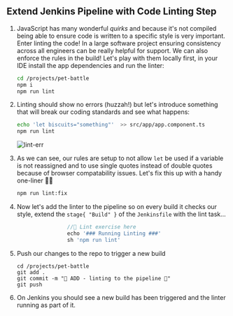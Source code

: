 ## Extend Jenkins Pipeline with Code Linting Step

1. JavaScript has many wonderful _quirks_ and because it's not compiled being able to ensure code is written to a specific style is very important. Enter linting the code! In a large software project ensuring consistency across all engineers can be really helpful for support. We can also enforce the rules in the build! Let's play with them locally first, in your IDE install the app dependencies and run the linter:

    ```bash
    cd /projects/pet-battle
    npm i
    npm run lint
    ```

2. Linting should show no errors (huzzah!) but let's introduce something that will break our coding standards and see what happens:

    ```bash
    echo 'let biscuits="something"'  >> src/app/app.component.ts 
    npm run lint
    ```

    ![lint-err](./images/lint-err.png)

3. As we can see, our rules are setup to not allow `let` be used if a variable is not reassigned and to use single quotes instead of double quotes because of browser compatability issues. Let's fix this up with a handy one-liner 💪🔥

    ```bash
    npm run lint:fix
    ```

4. Now let's add the linter to the pipeline so on every build it checks our style, extend the `stage{ "Build" }` of the `Jenkinsfile` with the lint task...

    ```groovy
                    //💅 Lint exercise here
                    echo '### Running Linting ###'
                    sh 'npm run lint'
    ```

5. Push our changes to the repo to trigger a new build


    ```
    cd /projects/pet-battle
    git add .
    git commit -m "💅 ADD - linting to the pipeline 💅"
    git push
    ```

6. On Jenkins you should see a new build has been triggered and the linter running as part of it.
